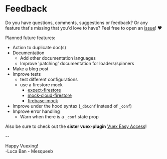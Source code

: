 # Feedback

Do you have questions, comments, suggestions or feedback? Or any feature that's missing that you'd love to have? Feel free to open an [issue](https://github.com/mesqueeb/vuex-easy-firestore/issues)! ♥

Planned future features:

- Action to duplicate doc(s)
- Documentation
  - Add other documentation languages
  - Improve 'patching' documentation for loaders/spinners
- Make a blog post
- Improve tests
  - test different configurations
  - use a firestore mock
    - [expect-firestore](https://github.com/GitbookIO/expect-firestore)
    - [mock-cloud-firestore](https://github.com/rmmmp/mock-cloud-firestore)
    - [firebase-mock](https://github.com/soumak77/firebase-mock/blob/master/tutorials/client/firestore.md)
- Improve under the hood syntax (`_dbConf` instead of `_conf`)
- Improve error handling
  - Warn when there is a `_conf` state prop

Also be sure to check out the **sister vuex-plugin** [Vuex Easy Access](https://mesqueeb.github.io/vuex-easy-access)!

--

Happy Vuexing!<br>
-Luca Ban - Mesqueeb